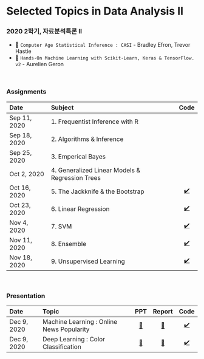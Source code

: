 # Selected Topics in Data Analysis II 
### 2020 2학기, 자료분석특론 II 

* 📔 `Computer Age Statistical Inference : CASI` - Bradley Efron, Trevor Hastie 
* 📔 `Hands-On Machine Learning with Scikit-Learn, Keras & TensorFlow. v2` - Aurelien Geron 


<br> 

### Assignments 

| Date | Subject | Code |
| :--- | :--- | :---: |
| Sep 11, 2020 | 1. Frequentist Inference with R |  |
| Sep 18, 2020 | 2. Algorithms & Inference |  |
| Sep 25, 2020 | 3. Emperical Bayes | |
| Oct 2, 2020 | 4. Generalized Linear Models & Regression Trees | |
| Oct 16, 2020 | 5. The Jackknife & the Bootstrap | [✔️](https://github.com/jbeen2/Today-I-Learned/blob/main/2020-2-DataAnalysis-II/HW5_CASI10.ipynb) |
| Oct 23, 2020 | 6. Linear Regression | [✔️](https://github.com/jbeen2/Today-I-Learned/blob/main/2020-2-DataAnalysis-II/HW6_LinearRegression.ipynb) |
| Nov 4, 2020 | 7. SVM | [✔️](https://github.com/jbeen2/Today-I-Learned/blob/main/2020-2-DataAnalysis-II/HW7_SVM.ipynb) |
| Nov 11, 2020 | 8. Ensemble | [✔️](https://github.com/jbeen2/Today-I-Learned/blob/main/2020-2-DataAnalysis-II/HW8_Ensemble.ipynb) |
| Nov 18, 2020 | 9. Unsupervised Learning | [✔️](https://github.com/jbeen2/Today-I-Learned/blob/main/2020-2-DataAnalysis-II/HW9_UnsupervisedLearning.ipynb) |


<br>

### Presentation 
| Date | Topic | PPT | Report | Code |
| :--- | :--- | :---: | :---: | :---: | 
| Dec 9, 2020 | Machine Learning : Online News Popularity | [📌](https://drive.google.com/file/d/1o9EoRp6g_-nQYinotD3VA9CwVTPC6s8-/view?usp=sharing) | [📑](https://drive.google.com/file/d/15d36PxfG_GA_Le3FVqCTsfNbzYpWW6eO/view?usp=sharing) | [✔️](https://github.com/jbeen2/Today-I-Learned/blob/main/2020-2-DataAnalysis-II/1209_ML.ipynb) |
| Dec 9, 2020 | Deep Learning : Color Classification | [📌](https://drive.google.com/file/d/1o9EoRp6g_-nQYinotD3VA9CwVTPC6s8-/view?usp=sharing) | [📑](https://drive.google.com/file/d/15d36PxfG_GA_Le3FVqCTsfNbzYpWW6eO/view?usp=sharing) | [✔️](https://github.com/jbeen2/Today-I-Learned/blob/main/2020-2-DataAnalysis-II/1209_CNN.ipynb) |


<br> 
